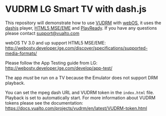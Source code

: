 # VUDRM LG Smart TV with dash.js

This repository will demonstrate how to use [VUDRM](https://vudrm.vualto.com/) with [webOS](http://webostv.developer.lge.com/), it uses the [dashjs](https://github.com/Dash-Industry-Forum/dash.js?) player, [HTML5 MSE/EME](https://developer.mozilla.org/en-US/docs/Web/API/Encrypted_Media_Extensions_API) and [PlayReady](https://www.microsoft.com/playready/). 
If you have any questions please contact support@vualto.com

webOS TV 3.0 and up support HTML5 MSE/EME:
http://webostv.developer.lge.com/discover/specifications/supported-media-formats/

Please follow the App Testing guide from LG: 
http://webostv.developer.lge.com/develop/app-test/

The app *must* be run on a TV because the Emulator does not support DRM playback.

You can set the mpeg dash URL and VUDRM token in the `index.html` file. Playback is set to automatically start.
For more information about VUDRM tokens please see the documentation:
https://docs.vualto.com/projects/vudrm/en/latest/VUDRM-token.html
